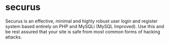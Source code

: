 # securus
Securus is an effective, minimal and highly robust user login and register system based entirely on PHP and MySQLi (MySQL Improved). Use this and be rest assured that your site is safe from most common forms of hacking attacks.
